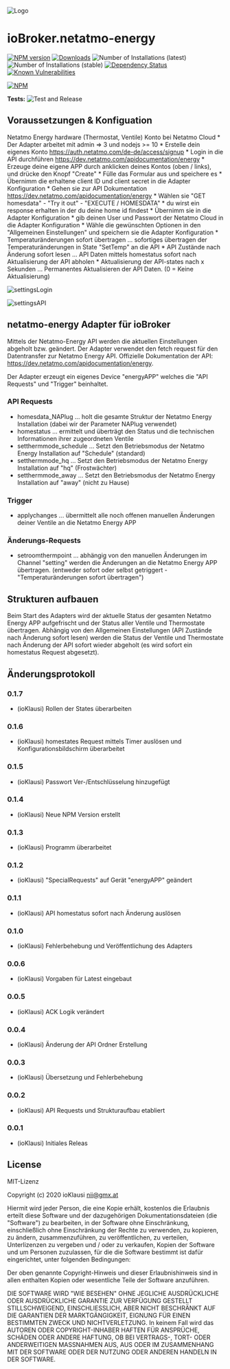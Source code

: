 ![Logo](https://raw.githubusercontent.com/Homemade-Disaster/ioBroker.netatmo-energy/master/admin/netatmo-energy.png)
# ioBroker.netatmo-energy

[![NPM version](http://img.shields.io/npm/v/iobroker.netatmo-energy.svg)](https://www.npmjs.com/package/iobroker.netatmo-energy)
[![Downloads](https://img.shields.io/npm/dm/iobroker.netatmo-energy.svg)](https://www.npmjs.com/package/iobroker.netatmo-energy)
![Number of Installations (latest)](http://iobroker.live/badges/netatmo-energy-installed.svg)
![Number of Installations (stable)](http://iobroker.live/badges/netatmo-energy-stable.svg)
[![Dependency Status](https://img.shields.io/david/Homemade-Disaster/iobroker.netatmo-energy.svg)](https://david-dm.org/Homemade-Disaster/iobroker.netatmo-energy)
[![Known Vulnerabilities](https://snyk.io/test/github/Homemade-Disaster/ioBroker.netatmo-energy/badge.svg)](https://snyk.io/test/github/Homemade-Disaster/ioBroker.netatmo-energy)

[![NPM](https://nodei.co/npm/iobroker.netatmo-energy.png?downloads=true)](https://nodei.co/npm/iobroker.netatmo-energy/)

**Tests:** ![Test and Release](https://github.com/Homemade-Disaster/ioBroker.netatmo-energy/workflows/Test%20and%20Release/badge.svg)

## Voraussetzungen & Konfiguation
Netatmo Energy hardware (Thermostat, Ventile)
Konto bei Netatmo Cloud
	* Der Adapter arbeitet mit admin => 3 und nodejs >= 10
	* Erstelle dein eigenes Konto https://auth.netatmo.com/de-de/access/signup
	* Login in die API durchführen https://dev.netatmo.com/apidocumentation/energy
	* Erzeuge deine eigene APP durch anklicken deines Kontos (oben / links), und drücke den Knopf "Create"
		* Fülle das Formular aus und speichere es
		* Übernimm die erhaltene client ID und client secret in die Adapter Konfiguration
		* Gehen sie zur API Dokumentation https://dev.netatmo.com/apidocumentation/energy
		* Wählen sie "GET homesdata" - "Try it out" - "EXECUTE / HOMESDATA"
			* du wirst ein response erhalten in der du deine home id findest
			* Übernimm sie in die Adapter Konfiguration
		* gib deinen User und Passwort der Netatmo Cloud in die Adapter Konfiguration
		* Wähle die gewünschten Optionen in den "Allgemeinen Einstellungen" und speichern sie die Adapter Konfiguration
			* Temperaturänderungen sofort übertragen ... sofortiges übertragen der Temperaturänderungen in State "SetTemp" an die API
			* API Zustände nach Änderung sofort lesen ... API Daten mittels homestatus sofort nach Aktualisierung der API abholen
			* Aktualisierung der API-states nach x Sekunden ... Permanentes Aktualisieren der API Daten. (0 = Keine Aktualisierung)  

![settingsLogin](https://raw.githubusercontent.com/Homemade-Disaster/ioBroker.netatmo-energy/master/docs/img/settings_login_de.png)

![settingsAPI](https://raw.githubusercontent.com/Homemade-Disaster/ioBroker.netatmo-energy/master/docs/img/settings_api_de.png)

## netatmo-energy Adapter für ioBroker
Mittels der Netatmo-Energy API werden die aktuellen Einstellungen abgeholt bzw. geändert. Der Adapter verwendet den fetch request für den Datentransfer zur Netatmo Energy API. Offizielle Dokumentation der API: https://dev.netatmo.com/apidocumentation/energy.

Der Adapter erzeugt ein eigenes Device "energyAPP" welches die "API Requests" und "Trigger" beinhaltet.

### API Requests
* homesdata_NAPlug      ... holt die gesamte Struktur der Netatmo Energy Installation (dabei wir der Parameter NAPlug verwendet)
* homestatus            ... ermittelt und überträgt den Status und die technischen Informationen ihrer zugeordneten Ventile
* setthermmode_schedule ... Setzt den Betriebsmodus der Netatmo Energy Installation auf "Schedule" (standard)
* setthermmode_hq       ... Setzt den Betriebsmodus der Netatmo Energy Installation auf "hq" (Frostwächter)
* setthermmode_away     ... Setzt den Betriebsmodus der Netatmo Energy Installation auf "away" (nicht zu Hause)

### Trigger
* applychanges          ... übermittelt alle noch offenen manuellen Änderungen deiner Ventile an die Netatmo Energy APP

### Änderungs-Requests
* setroomthermpoint     ... abhängig von den manuellen Änderungen im Channel "setting" werden die Änderungen an die Netatmo Energy APP übertragen. (entweder sofort oder selbst getriggert - "Temperaturänderungen sofort übertragen")

## Strukturen aufbauen
Beim Start des Adapters wird der aktuelle Status der gesamten Netatmo Energy APP aufgefrischt und der Status aller Ventile und Thermostate übertragen. Abhängig von den Allgemeinen Einstellungen (API Zustände nach Änderung sofort lesen) werden die Status der Ventile und Thermostate nach Änderung der API sofort wieder abgeholt (es wird sofort ein homestatus Request abgesetzt).


## Änderungsprotokoll

### 0.1.7
* (ioKlausi) Rollen der States überarbeiten

### 0.1.6
* (ioKlausi) homestates Request mittels Timer auslösen und Konfigurationsbildschirm überarbeitet

### 0.1.5
* (ioKlausi) Passwort Ver-/Entschlüsselung hinzugefügt

### 0.1.4
* (ioKlausi) Neue NPM Version erstellt

### 0.1.3
* (ioKlausi) Programm überarbeitet

### 0.1.2
* (ioKlausi) "SpecialRequests" auf Gerät "energyAPP" geändert

### 0.1.1
* (ioKlausi) API homestatus sofort nach Änderung auslösen

### 0.1.0
* (ioKlausi) Fehlerbehebung und Veröffentlichung des Adapters

### 0.0.6
* (ioKlausi) Vorgaben für Latest eingebaut

### 0.0.5
* (ioKlausi) ACK Logik verändert

### 0.0.4
* (ioKlausi) Änderung der API Ordner Erstellung

### 0.0.3
* (ioKlausi) Übersetzung und Fehlerbehebung

### 0.0.2
* (ioKlausi) API Requests und Strukturaufbau etabliert

### 0.0.1
* (ioKlausi) Initiales Releas


## License
MIT-Lizenz

Copyright (c) 2020 ioKlausi <nii@gmx.at>

Hiermit wird jeder Person, die eine Kopie erhält, kostenlos die Erlaubnis erteilt
diese Software und der dazugehörigen Dokumentationsdateien (die "Software") zu bearbeiten,
in der Software ohne Einschränkung, einschließlich ohne Einschränkung der Rechte
zu verwenden, zu kopieren, zu ändern, zusammenzuführen, zu veröffentlichen, zu verteilen, Unterlizenzen zu vergeben und / oder zu verkaufen, Kopien der Software und um Personen zuzulassen, für die die Software bestimmt ist
dafür eingerichtet, unter folgenden Bedingungen:

Der oben genannte Copyright-Hinweis und dieser Erlaubnishinweis sind in allen enthalten
Kopien oder wesentliche Teile der Software anzuführen.

DIE SOFTWARE WIRD "WIE BESEHEN" OHNE JEGLICHE AUSDRÜCKLICHE ODER AUSDRÜCKLICHE GARANTIE ZUR VERFÜGUNG GESTELLT
STILLSCHWEIGEND, EINSCHLIESSLICH, ABER NICHT BESCHRÄNKT AUF DIE GARANTIEN DER MARKTGÄNGIGKEIT,
EIGNUNG FÜR EINEN BESTIMMTEN ZWECK UND NICHTVERLETZUNG. In keinem Fall wird das
AUTOREN ODER COPYRIGHT-INHABER HAFTEN FÜR ANSPRÜCHE, SCHÄDEN ODER ANDERE
HAFTUNG, OB BEI VERTRAGS-, TORT- ODER ANDERWEITIGEN MASSNAHMEN AUS,
AUS ODER IM ZUSAMMENHANG MIT DER SOFTWARE ODER DER NUTZUNG ODER ANDEREN HANDELN IN DER
SOFTWARE.
